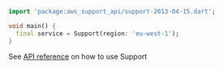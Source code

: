 ```dart
import 'package:aws_support_api/support-2013-04-15.dart';

void main() {
  final service = Support(region: 'eu-west-1');
}
```

See [API reference](https://pub.dev/documentation/aws_support_api/latest/support-2013-04-15/Support-class.html) on how to use Support
